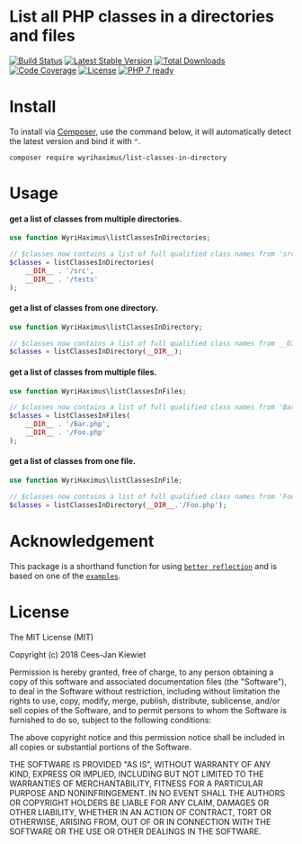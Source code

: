 # List all PHP classes in a directories and files

[![Build Status](https://travis-ci.com/wyrihaximus/php-list-classes-in-directory.svg?branch=master)](https://travis-ci.com/wyrihaximus/php-list-classes-in-directory)
[![Latest Stable Version](https://poser.pugx.org/wyrihaximus/list-classes-in-directory/v/stable.png)](https://packagist.org/packages/wyrihaximus/list-classes-in-directory)
[![Total Downloads](https://poser.pugx.org/wyrihaximus/list-classes-in-directory/downloads.png)](https://packagist.org/packages/wyrihaximus/list-classes-in-directory/stats)
[![Code Coverage](https://scrutinizer-ci.com/g/wyrihaximus/php-list-classes-in-directory/badges/coverage.png?b=master)](https://scrutinizer-ci.com/g/wyrihaximus/php-list-classes-in-directory/?branch=master)
[![License](https://poser.pugx.org/wyrihaximus/list-classes-in-directory/license.png)](https://packagist.org/packages/wyrihaximus/list-classes-in-directory)
[![PHP 7 ready](http://php7ready.timesplinter.ch/wyrihaximus/php-list-classes-in-directory/badge.svg)](https://travis-ci.org/wyrihaximus/php-list-classes-in-directory)

# Install

To install via [Composer](http://getcomposer.org/), use the command below, it will automatically detect the latest version and bind it with `^`.

```
composer require wyrihaximus/list-classes-in-directory
```

# Usage

#### get a list of classes from multiple directories.
```php
use function WyriHaximus\listClassesInDirectories;

// $classes now contains a list of full qualified class names from 'src/' and 'tests/'
$classes = listClassesInDirectories(
    __DIR__ . '/src',
    __DIR__ . '/tests'
);
```
#### get a list of classes from one directory.
```php
use function WyriHaximus\listClassesInDirectory;

// $classes now contains a list of full qualified class names from __DIR__
$classes = listClassesInDirectory(__DIR__);
```
#### get a list of classes from multiple files.
```php
use function WyriHaximus\listClassesInFiles;

// $classes now contains a list of full qualified class names from 'Bar.php' and 'Foo.php'
$classes = listClassesInFiles(
    __DIR__ . '/Bar.php',
    __DIR__ . '/Foo.php'
);
```
#### get a list of classes from one file.
```php
use function WyriHaximus\listClassesInFile;

// $classes now contains a list of full qualified class names from 'Foo.php'
$classes = listClassesInDirectory(__DIR__.'/Foo.php');
```


# Acknowledgement

This package is a shorthand function for using [`better reflection`](https://github.com/Roave/BetterReflection/) and is based on one of the [`examples`](https://github.com/Roave/BetterReflection/blob/396a07c9d276cb9ffba581b24b2dadbb542d542e/demo/parsing-whole-directory/example2.php).

# License

The MIT License (MIT)

Copyright (c) 2018 Cees-Jan Kiewiet

Permission is hereby granted, free of charge, to any person obtaining a copy
of this software and associated documentation files (the "Software"), to deal
in the Software without restriction, including without limitation the rights
to use, copy, modify, merge, publish, distribute, sublicense, and/or sell
copies of the Software, and to permit persons to whom the Software is
furnished to do so, subject to the following conditions:

The above copyright notice and this permission notice shall be included in all
copies or substantial portions of the Software.

THE SOFTWARE IS PROVIDED "AS IS", WITHOUT WARRANTY OF ANY KIND, EXPRESS OR
IMPLIED, INCLUDING BUT NOT LIMITED TO THE WARRANTIES OF MERCHANTABILITY,
FITNESS FOR A PARTICULAR PURPOSE AND NONINFRINGEMENT. IN NO EVENT SHALL THE
AUTHORS OR COPYRIGHT HOLDERS BE LIABLE FOR ANY CLAIM, DAMAGES OR OTHER
LIABILITY, WHETHER IN AN ACTION OF CONTRACT, TORT OR OTHERWISE, ARISING FROM,
OUT OF OR IN CONNECTION WITH THE SOFTWARE OR THE USE OR OTHER DEALINGS IN THE
SOFTWARE.
